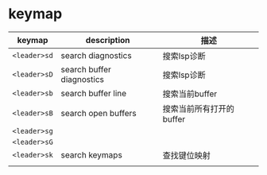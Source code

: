 
# keymap

| keymap       | description               | 描述              |
| ------------ | ------------------------- | --------------- |
| `<leader>sd` | search diagnostics        | 搜索lsp诊断         |
| `<leader>sD` | search buffer diagnostics | 搜索lsp诊断         |
| `<leader>sb` | search buffer line        | 搜索当前buffer      |
| `<leader>sB` | search open  buffers      | 搜索当前所有打开的buffer |
| `<leader>sg` |                           |                 |
| `<leader>sG` |                           |                 |
| `<leader>sk` | search keymaps            | 查找键位映射          |
|              |                           |                 |
